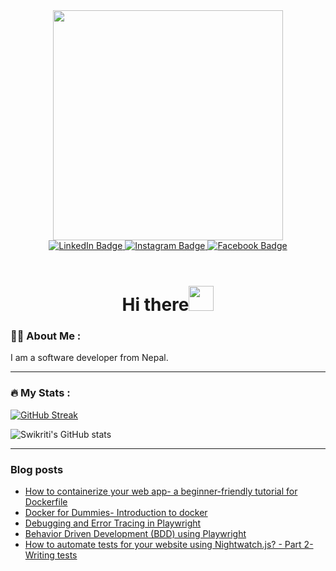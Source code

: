 <div id="header" align="center">
  <img src="https://media.giphy.com/media/LMcB8XospGZO8UQq87/giphy.gif" width="368"/>
</div>


<div id="badges" align="center">
  <a href="https://www.linkedin.com/in/swikriti-tripathi/">
    <img src="https://img.shields.io/badge/LinkedIn-blue?style=for-the-badge&logo=linkedin&logoColor=white" alt="LinkedIn Badge"/>
  </a>
  <a href="https://www.youtube.com/watch?v=dQw4w9WgXcQ&ab_channel=RickAstley">
    <img src="https://img.shields.io/badge/Instagram-%23E4405F.svg?style=for-the-badge&logo=Instagram&logoColor=white" alt="Instagram Badge"/>
  </a>
  <a href="https://www.youtube.com/watch?v=dQw4w9WgXcQ&ab_channel=RickAstley">
    <img src="https://img.shields.io/badge/Facebook-1877F2?logo=facebook&logoColor=fff&style=for-the-badge" alt="Facebook Badge"/>
  </a>
</div>

<!-- <div align="center">
<img align="center" src="https://komarev.com/ghpvc/?username=SwikritiT&style=flat-square&color=blueviolet" alt=""/>
</div> -->
<br>
<h1 align="center">Hi there<img src="https://media.giphy.com/media/hvRJCLFzcasrR4ia7z/giphy.gif" width="40"></h1>



### :woman_technologist: About Me :

I am a software developer from Nepal. 


- - - 

### :fire: My Stats :

[![GitHub Streak](https://streak-stats.demolab.com?user=SwikritiT&theme=radical&hide_border=true&border_radius=5)](https://git.io/streak-stats)

![Swikriti's GitHub stats](https://github-readme-stats.vercel.app/api?username=SwikritiT&show_icons=true&theme=radical&hide_border=true&border_radius=5&hide=stars&count_private=true&card_width=500px&include_all_commits=true)

- - - 

### Blog posts
<!-- BLOG-POST-LIST:START -->
- [How to containerize your web app- a beginner-friendly tutorial for Dockerfile](https://dev.to/swikritit/how-to-containerize-your-web-app-a-beginner-friendly-tutorial-for-dockerfile-282e)
- [Docker for Dummies- Introduction to docker](https://dev.to/swikritit/docker-for-dummies-introduction-to-docker-5h67)
- [Debugging and Error Tracing in Playwright](https://dev.to/jankaritech/debugging-and-error-tracing-in-playwright-516o)
- [Behavior Driven Development &lpar;BDD&rpar; using Playwright](https://dev.to/jankaritech/behavior-driven-development-bdd-using-playwright-n1o)
- [How to automate tests for your website using Nightwatch.js? - Part 2- Writing tests](https://dev.to/swikritit/how-to-automate-tests-for-your-website-using-nightwatchjs-part-2-writing-tests-4h6a)
<!-- BLOG-POST-LIST:END -->